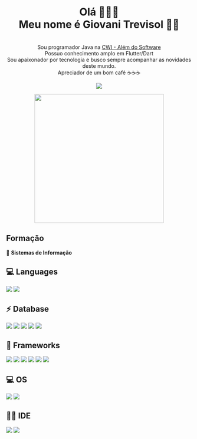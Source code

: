 <h1 align='center'>
  Olá 🙋🏻‍♂️
  <br/>
  Meu nome é Giovani Trevisol 👨‍💻
</h1>

<p align='center'>
<br>
  Sou programador Java na <a href="https://cwi.com.br/">CWI - Além do Software</a> </br>
  Possuo conhecimento amplo em Flutter/Dart <br>
  Sou apaixonador por tecnologia e busco sempre acompanhar as novidades deste mundo. </br>
  Apreciador de um bom café ☕☕☕ </br>
</p>
</p>
<p align='center'>
    <a href="https://www.linkedin.com/in/giovani-trevisol-26312b41/">
    <img src="https://img.shields.io/badge/linkedin-%230077B5.svg?&style=for-the-badge&logo=linkedin&logoColor=white" />
</p>
<p align='center'>
  <a href="#"><img src="https://github-readme-stats.vercel.app/api?username=giovanitrevisol&show_icons=true&count_private=true&theme=dark" width="350"></a>
</p> 

## Formação
📖 **Sistemas de Informação**

## 💻 Languages
<img src="https://img.shields.io/badge/Java-ED8B00?style=for-the-badge&logo=java&logoColor=white" /> <img src="https://img.shields.io/badge/Dart-0175C2?style=for-the-badge&logo=dart&logoColor=white" /> 

## ⚡ Database
<img src="https://img.shields.io/badge/MySQL-00000F?style=for-the-badge&logo=mysql&logoColor=white" /> <img src="https://img.shields.io/badge/PostgreSQL-316192?style=for-the-badge&logo=postgresql&logoColor=white" /> <img src="https://img.shields.io/badge/MongoDB-4EA94B?style=for-the-badge&logo=mongodb&logoColor=white" /> <img src="https://img.shields.io/badge/SQLite-07405E?style=for-the-badge&logo=sqlite&logoColor=white" /> <img src="https://img.shields.io/badge/Oracle-F80000?style=for-the-badge&logo=oracle&logoColor=black" /> 

## 🚀 Frameworks
<img src="https://img.shields.io/badge/Flutter-02569B?style=for-the-badge&logo=flutter&logoColor=white" /> <img src="https://img.shields.io/badge/Spring-6DB33F?style=for-the-badge&logo=spring&logoColor=white" /> <img src="https://img.shields.io/badge/Docker-2CA5E0?style=for-the-badge&logo=docker&logoColor=white"/> <img src="https://img.shields.io/badge/kubernetes-326ce5.svg?&style=for-the-badge&logo=kubernetes&logoColor=white"/> <img src="https://img.shields.io/badge/firebase-ffca28?style=for-the-badge&logo=firebase&logoColor=black"/> <img src="https://img.shields.io/badge/Postman-FF6C37?style=for-the-badge&logo=Postman&logoColor=white"/> 

## 💻 OS
<img src="https://img.shields.io/badge/Ubuntu-E95420?style=for-the-badge&logo=ubuntu&logoColor=white" /> <img src="https://img.shields.io/badge/Windows-0078D6?style=for-the-badge&logo=windows&logoColor=white" />

## 👩‍💻 IDE
<img src="https://img.shields.io/badge/Visual_Studio_Code-0078D4?style=for-the-badge&logo=visual%20studio%20code&logoColor=white" /> <img src="https://img.shields.io/badge/IntelliJIDEA-000000.svg?style=for-the-badge&logo=intellij-idea&logoColor=white" /> 
